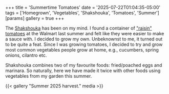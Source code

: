 +++
title = 'Summertime Tomatoes'
date = '2025-07-22T01:04:35-05:00'
tags = ['Homegrown', 'Vegetables', 'Shakshouka', 'Tomatoes', 'Summer']
[params]
  gallery = true
+++

The [Shakshouka][egg] has been on my mind. I found a container of
["raisin" tomatoes][raisin] at the Walmart last summer and felt like
they were easier to make a sauce with. I decided to grow my own.
Unbeknownst to me, it turned out to be quite a feat. Since I was
growing tomatoes, I decided to try and grow most common vegetables
people grow at home, e.g., cucumbers, spring onions, cilantro etc.

Shakshouka combines two of my favourite foods: fried/poached eggs and
marinara. So naturally, here we have made it twice with other foods
using vegetables from my garden this summer.

{{< gallery "Summer 2025 harvest." media >}}

[egg]: https://en.wikipedia.org/wiki/Shakshouka
[raisin]: https://en.wikipedia.org/wiki/Grape_tomato
